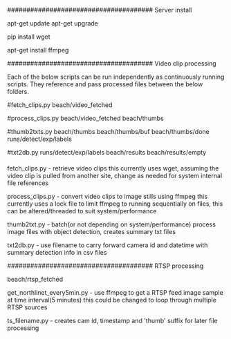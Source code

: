 ######################################
Server install
 
apt-get update
apt-get upgrade

pip install wget

apt-get install ffmpeg

######################################
Video clip processing

Each of the below scripts can be run independently as continuously running scripts. They reference and pass processed files between the below folders.

#fetch_clips.py
beach/video_fetched

#process_clips.py
beach/video_fetched
beach/thumbs

#thumb2txts.py
beach/thumbs
beach/thumbs/buf
beach/thumbs/done
runs/detect/exp/labels

#txt2db.py
runs/detect/exp/labels
beach/results
beach/results/empty


####
fetch_clips.py - retrieve video clips
  this currently uses wget, assuming the video clip is pulled from another site, change as needed for system internal file references

process_clips.py - convert video clips to image stills using ffmpeg
  this currently uses a lock file to limit ffmpeg to running sequentially on files, this can be altered/threaded to suit system/performance

thumb2txt.py - batch(or not depending on system/performance) process image files with object detection, creates summary txt files

txt2db.py - use filename to carry forward camera id and datetime with summary detection info in csv files

######################################
RTSP processing

beach/rtsp_fetched

get_northlinet_every5min.py - use ffmpeg to get a RTSP feed image sample at time interval(5 minutes)
  this could be changed to loop through multiple RTSP sources

ts_filename.py - creates cam id, timestamp and 'thumb' suffix for later file processing

